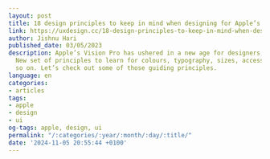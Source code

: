 ```yaml
---
layout: post
title: 18 design principles to keep in mind when designing for Apple’s Vision Pro
link: https://uxdesign.cc/18-design-principles-to-keep-in-mind-when-designing-for-apples-vision-pro-503d0c6e0bfb
author: Jishnu Hari
published_date: 03/05/2023
description: Apple’s Vision Pro has ushered in a new age for designers, and it’s exciting.
  New set of principles to learn for colours, typography, sizes, accessibility, and
  so on. Let’s check out some of those guiding principles.
language: en
categories:
- articles
tags:
- apple
- design
- ui
og-tags: apple, design, ui
permalink: "/:categories/:year/:month/:day/:title/"
date: '2024-11-05 20:55:44 +0100'
---
```

